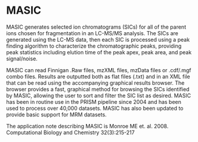 MASIC
=====

MASIC generates selected ion chromatograms (SICs) for all of the parent ions chosen for fragmentation in an LC-MS/MS analysis. The SICs are generated using the LC-MS data, then each SIC is processed using a peak finding algorithm to characterize the chromatographic peaks, providing peak statistics including elution time of the peak apex, peak area, and peak signal/noise.

MASIC can read Finnigan .Raw files, mzXML files, mzData files or .cdf/.mgf combo files. Results are outputted both as flat files (.txt) and in an XML file that can be read using the accompanying graphical results browser. The browser provides a fast, graphical method for browsing the SICs identified by MASIC, allowing the user to sort and filter the SIC list as desired. MASIC has been in routine use in the PRISM pipeline since 2004 and has been used to process over 40,000 datasets. MASIC has also been updated to provide basic support for MRM datasets.

The application note describing MASIC is Monroe ME et. al. 2008. Computational Biology and Chemistry 32(3):215-217 
